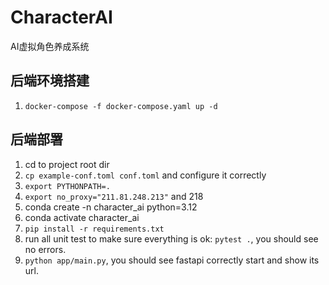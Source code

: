 # CharacterAI

AI虚拟角色养成系统

## 后端环境搭建

1. `docker-compose -f docker-compose.yaml up -d`

## 后端部署

1. cd to project root dir
2. `cp example-conf.toml conf.toml` and configure it correctly
3. `export PYTHONPATH=.`
4. `export no_proxy="211.81.248.213"` and 218
5. conda create -n character_ai python=3.12
6. conda activate character_ai
7. `pip install -r requirements.txt`
8. run all unit test to make sure everything is ok: `pytest .`, you should see no errors.
9. `python app/main.py`, you should see fastapi correctly start and show its url.
